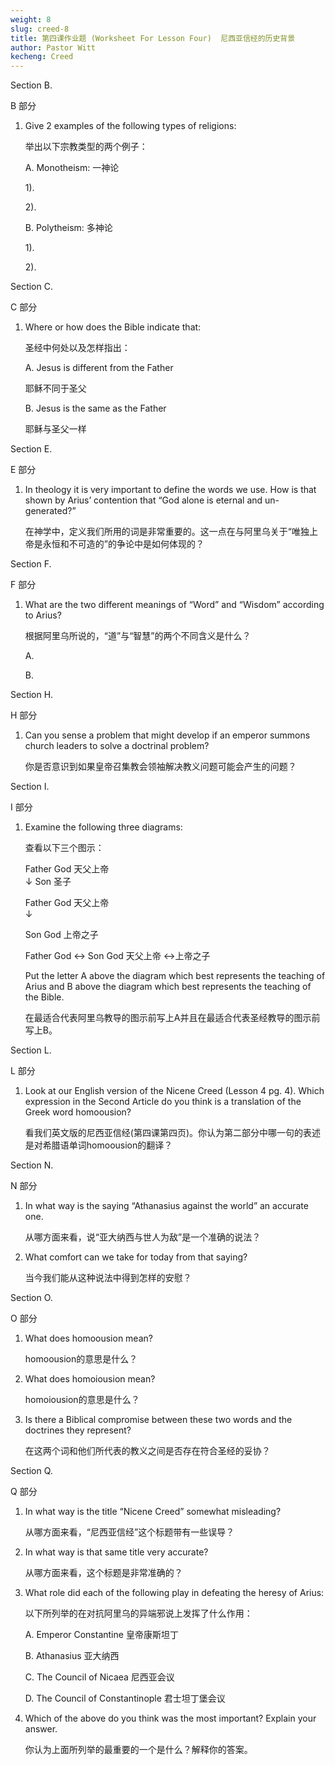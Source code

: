 ```yaml
---
weight: 8
slug: creed-8
title: 第四课作业题 (Worksheet For Lesson Four)  尼西亚信经的历史背景
author: Pastor Witt
kecheng: Creed
---
```



Section B. 

B 部分

1. Give 2 examples of the following types of religions: 

    举出以下宗教类型的两个例子：

    A. Monotheism: 一神论

    1).

    2).

    B. Polytheism: 多神论 
    
    1).

    2).

Section C. 

C 部分

1. Where or how does the Bible indicate that: 
    
    圣经中何处以及怎样指出：

    A. Jesus is different from the Father 
    
    耶稣不同于圣父

    B. Jesus is the same as the Father 
    
    耶稣与圣父一样

Section E. 

E 部分

1. In theology it is very important to define the words we use. How is that shown by Arius’ contention that “God alone is eternal and un-generated?”

    在神学中，定义我们所用的词是非常重要的。这一点在与阿里乌关于“唯独上帝是永恒和不可造的”的争论中是如何体现的？

Section F. 

F 部分

1. What are the two different meanings of “Word” and “Wisdom” according to Arius? 

    根据阿里乌所说的，“道”与“智慧”的两个不同含义是什么？ 
    
    A.


    B.

Section H. 

H 部分

1. Can you sense a problem that might develop if an emperor summons church leaders to solve a doctrinal problem?

    你是否意识到如果皇帝召集教会领袖解决教义问题可能会产生的问题？

Section I. 

I 部分

1. Examine the following three diagrams: 

    查看以下三个图示：

    Father God 天父上帝      
    ↓ Son 圣子           
    
    
    Father God 天父上帝    
    ↓ 
    
    Son God 上帝之子 

    Father God ↔ Son God
    天父上帝 ↔上帝之子

    Put the letter A above the diagram which best represents the teaching of Arius and B above the diagram which best represents the teaching of the Bible.

    在最适合代表阿里乌教导的图示前写上A并且在最适合代表圣经教导的图示前写上B。

Section L. 

L 部分

1. Look at our English version of the Nicene Creed (Lesson 4 pg. 4). Which expression in the Second Article do you think is a translation of the Greek word homoousion?

    看我们英文版的尼西亚信经(第四课第四页)。你认为第二部分中哪一句的表述是对希腊语单词homoousion的翻译？

Section N. 

N 部分

1. In what way is the saying “Athanasius against the world” an accurate one.

    从哪方面来看，说“亚大纳西与世人为敌”是一个准确的说法？

2. What comfort can we take for today from that saying?

    当今我们能从这种说法中得到怎样的安慰？

Section O.

O 部分

1. What does homoousion mean? 

    homoousion的意思是什么？

2. What does homoiousion mean? 

    homoiousion的意思是什么？

3. Is there a Biblical compromise between these two words and the doctrines they represent?

    在这两个词和他们所代表的教义之间是否存在符合圣经的妥协？

Section Q. 

Q 部分

1. In what way is the title “Nicene Creed” somewhat misleading?

    从哪方面来看，“尼西亚信经”这个标题带有一些误导？

2. In what way is that same title very accurate?

    从哪方面来看，这个标题是非常准确的？

3. What role did each of the following play in defeating the heresy of Arius: 

    以下所列举的在对抗阿里乌的异端邪说上发挥了什么作用：

    A. Emperor Constantine 皇帝康斯坦丁

    B. Athanasius 亚大纳西

    C. The Council of Nicaea 尼西亚会议

    D. The Council of Constantinople 君士坦丁堡会议

4. Which of the above do you think was the most important? Explain your answer.

    你认为上面所列举的最重要的一个是什么？解释你的答案。
